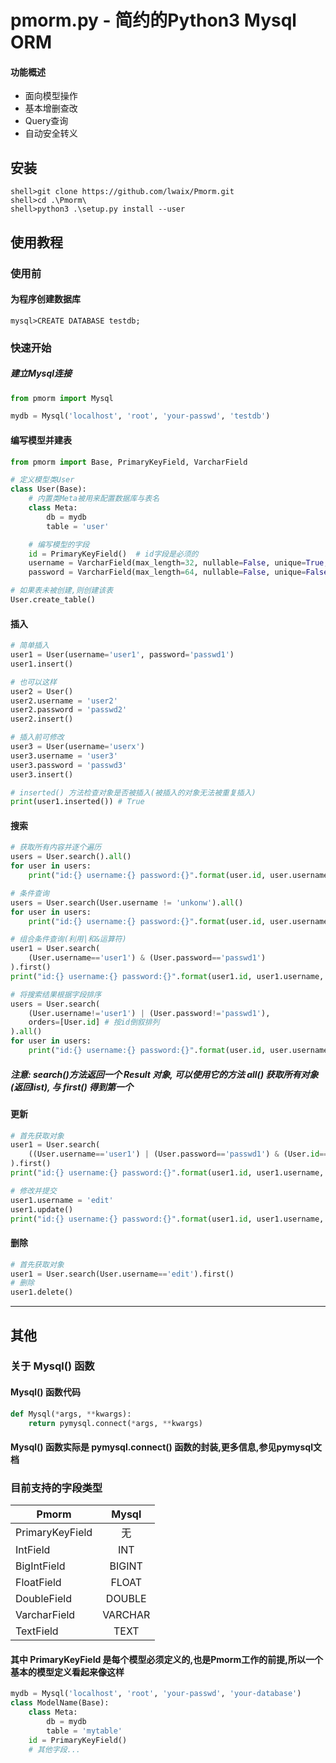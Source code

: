 # pmorm.py - 简约的Python3 Mysql ORM
#### 功能概述

- 面向模型操作
- 基本增删查改
- Query查询
- 自动安全转义

## 安装

```
shell>git clone https://github.com/lwaix/Pmorm.git
shell>cd .\Pmorm\
shell>python3 .\setup.py install --user
```

## 使用教程

### 使用前

#### 为程序创建数据库

```
mysql>CREATE DATABASE testdb;
```

### 快速开始

##### 建立Mysql连接

```python
from pmorm import Mysql

mydb = Mysql('localhost', 'root', 'your-passwd', 'testdb')
```

#### 编写模型并建表

```python
from pmorm import Base, PrimaryKeyField, VarcharField

# 定义模型类User
class User(Base):
    # 内置类Meta被用来配置数据库与表名
    class Meta:
        db = mydb
        table = 'user'

    # 编写模型的字段
    id = PrimaryKeyField()  # id字段是必须的
    username = VarcharField(max_length=32, nullable=False, unique=True, default=None)
    password = VarcharField(max_length=64, nullable=False, unique=False, default=None)

# 如果表未被创建,则创建该表
User.create_table()
```

#### 插入

```python
# 简单插入
user1 = User(username='user1', password='passwd1')
user1.insert()

# 也可以这样
user2 = User()
user2.username = 'user2'
user2.password = 'passwd2'
user2.insert()

# 插入前可修改
user3 = User(username='userx')
user3.username = 'user3'
user3.password = 'passwd3'
user3.insert()

# inserted() 方法检查对象是否被插入(被插入的对象无法被重复插入)
print(user1.inserted()) # True
```

#### 搜索

```python
# 获取所有内容并逐个遍历
users = User.search().all()
for user in users:
    print("id:{} username:{} password:{}".format(user.id, user.username, user.password))

# 条件查询
users = User.search(User.username != 'unkonw').all()
for user in users:
    print("id:{} username:{} password:{}".format(user.id, user.username, user.password))

# 组合条件查询(利用|和&运算符)
user1 = User.search(
    (User.username=='user1') & (User.password=='passwd1')
).first()
print("id:{} username:{} password:{}".format(user1.id, user1.username, user1.password))

# 将搜索结果根据字段排序
users = User.search(
    (User.username!='user1') | (User.password!='passwd1'),
    orders=[User.id] # 按id倒叙排列
).all()
for user in users:
    print("id:{} username:{} password:{}".format(user.id, user.username, user.password))
```

##### 注意: search()方法返回一个 Result 对象, 可以使用它的方法 all() 获取所有对象(返回list), 与 first() 得到第一个

#### 更新

```python
# 首先获取对象
user1 = User.search(
    ((User.username=='user1') | (User.password=='passwd1') & (User.id==1)) # 复杂查询
).first()
print("id:{} username:{} password:{}".format(user1.id, user1.username, user1.password))

# 修改并提交
user1.username = 'edit'
user1.update()
print("id:{} username:{} password:{}".format(user1.id, user1.username, user1.password))
```

#### 删除

```python
# 首先获取对象
user1 = User.search(User.username=='edit').first()
# 删除
user1.delete()
```

---

## 其他

### 关于 Mysql() 函数

#### Mysql() 函数代码

```python
def Mysql(*args, **kwargs):
    return pymysql.connect(*args, **kwargs)
```

#### Mysql() 函数实际是 pymysql.connect() 函数的封装,更多信息,参见pymysql文档

### 目前支持的字段类型

Pmorm|Mysql
--|:--:
PrimaryKeyField|无
IntField|INT
BigIntField|BIGINT
FloatField|FLOAT
DoubleField|DOUBLE
VarcharField|VARCHAR
TextField|TEXT

#### 其中 PrimaryKeyField 是每个模型必须定义的,也是Pmorm工作的前提,所以一个基本的模型定义看起来像这样

```python
mydb = Mysql('localhost', 'root', 'your-passwd', 'your-database')
class ModelName(Base):
    class Meta:
        db = mydb
        table = 'mytable'
    id = PrimaryKeyField()
    # 其他字段...
```